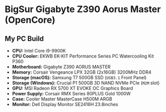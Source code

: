 # BigSur Gigabyte Z390 Aorus Master (OpenCore)

## My PC Build

* **CPU:** Intel Core i9-9900K
* **CPU Cooler:** EKWB EK-KIT Performance Series PC Watercooling Kit P360
* **Motherboard:** Gigabyte Z390 AORUS MASTER
* **Memory:** Corsair Vengeance LPX 32GB (2x16GB) 3200MHz DDR4
* **Storage (macOS):** Samsung T7 500GB SSD (`USB3.1` Front Panel)
* **Storage (Windows):** Crucial P1 500GB 3D NAND NVMe PCIe (`M2M` slot)
* **GPU:** MSI Radeon RX 5700 XT EVOKE OC Graphics Board
* **Power Supply:** Corsair RMX Series 80PLUS Gold 1000W
* **Case:** Cooler Master MasterCase H500M ARGB
* **Monitor:** Dell Display Monitor SE2416H 23.8inches
